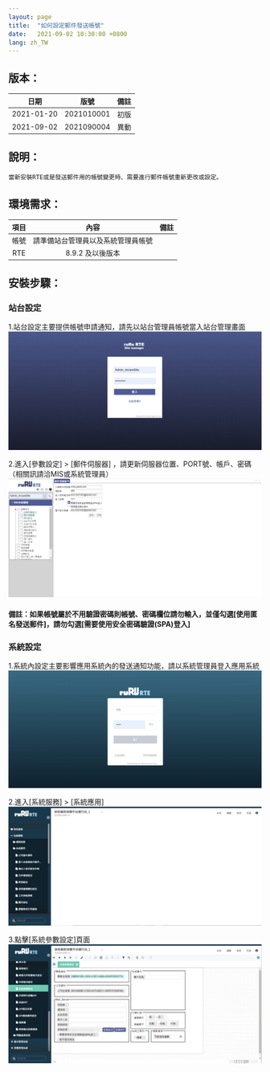 ```yaml
---
layout: page
title:  "如何設定郵件發送帳號"
date:   2021-09-02 10:30:00 +0800
lang: zh_TW
---
```


## 版本：

|日期|版號|備註|
|:--:|:--:|:--:|
|2021-01-20|2021010001|初版|
|2021-09-02|2021090004|異動|

## 說明：

    當新安裝RTE或是發送郵件用的帳號變更時、需要進行郵件帳號重新更改或設定。

## 環境需求：

|項目|內容|備註|
|:--:|:--:|:--:|
|帳號|請準備站台管理員以及系統管理員帳號||
|RTE|8.9.2 及以後版本||

## 安裝步驟：

### 站台設定

1.站台設定主要提供帳號申請通知，請先以站台管理員帳號當入站台管理畫面 <br>
![alt 登入站台管理畫面](img/001.png)

2.進入[參數設定] > [郵件伺服器] ，請更新伺服器位置、PORT號、帳戶、密碼（相關訊請洽MIS或系統管理員）<br>
![alt 解壓縮安裝檔](img/002.png)

#### 備註：如果帳號屬於不用驗證密碼則帳號、密碼欄位請勿輸入，並僅勾選[使用匿名發送郵件]，請勿勾選[需要使用安全密碼驗證(SPA)登入]

### 系統設定

1.系統內設定主要影響應用系統內的發送通知功能，請以系統管理員登入應用系統 <br>
![alt 登入應用系統](img/005.png)

2.進入[系統服務] > [系統應用] <br>
![alt 登入應用系統](img/003.png)

3.點擊[系統參數設定]頁面 <br>
![alt 登入應用系統](img/004.png)

